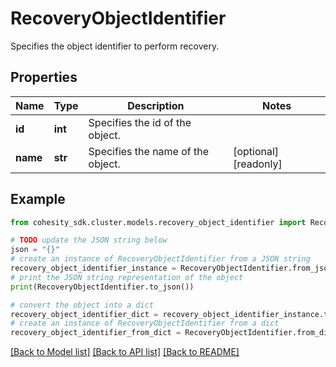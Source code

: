 # RecoveryObjectIdentifier

Specifies the object identifier to perform recovery.

## Properties

Name | Type | Description | Notes
------------ | ------------- | ------------- | -------------
**id** | **int** | Specifies the id of the object. | 
**name** | **str** | Specifies the name of the object. | [optional] [readonly] 

## Example

```python
from cohesity_sdk.cluster.models.recovery_object_identifier import RecoveryObjectIdentifier

# TODO update the JSON string below
json = "{}"
# create an instance of RecoveryObjectIdentifier from a JSON string
recovery_object_identifier_instance = RecoveryObjectIdentifier.from_json(json)
# print the JSON string representation of the object
print(RecoveryObjectIdentifier.to_json())

# convert the object into a dict
recovery_object_identifier_dict = recovery_object_identifier_instance.to_dict()
# create an instance of RecoveryObjectIdentifier from a dict
recovery_object_identifier_from_dict = RecoveryObjectIdentifier.from_dict(recovery_object_identifier_dict)
```
[[Back to Model list]](../README.md#documentation-for-models) [[Back to API list]](../README.md#documentation-for-api-endpoints) [[Back to README]](../README.md)


